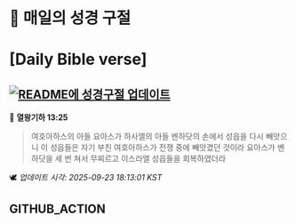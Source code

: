 # 🙏 매일의 성경 구절
# [Daily Bible verse]
## [![README에 성경구절 업데이트](https://github.com/DONGSUKA/first_test/actions/workflows/update-readme-bible.yml/badge.svg)](https://github.com/DONGSUKA/first_test/actions/workflows/update-readme-bible.yml)
<!-- START_BIBLE_VERSE -->
📖 **열왕기하 13:25**
> 여호아하스의 아들 요아스가 하사엘의 아들 벤하닷의 손에서 성읍을 다시 빼앗으니 이 성읍들은 자기 부친 여호아하스가 전쟁 중에 빼앗겼던 것이라 요아스가 벤하닷을 세 번 쳐서 무찌르고 이스라엘 성읍들을 회복하였더라

🕊️ _업데이트 시각: 2025-09-23 18:13:01 KST_
  <!-- END_BIBLE_VERSE -->
## GITHUB_ACTION
